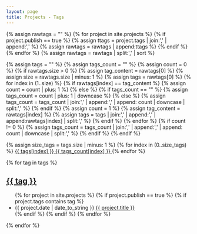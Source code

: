 ```yaml
---
layout: page
title: Projects - Tags
---
```


<!-- https://codinfox.github.io/dev/2015/03/06/use-tags-and-categories-in-your-jekyll-based-github-pages/ -->

{% assign rawtags = "" %}
{% for project in site.projects %}
{% if project.publish == true %}
{% assign ttags = project.tags | join:',' | append:',' %}
{% assign rawtags = rawtags | append:ttags %}
{% endif %}
{% endfor %}
{% assign rawtags = rawtags | split:',' | sort %}

{% assign tags = "" %}
{% assign tags_count = "" %}
{% assign count = 0 %}
{% if rawtags.size > 0 %}
{% assign tag_content = rawtags[0] %}
{% assign size = rawtags.size | minus: 1 %}
{% assign tags = rawtags[0] %}
{% for index in (1..size) %}
{% if rawtags[index] == tag_content %}
{% assign count = count | plus: 1 %}
{% else %}
{% if tags_count == "" %}
{% assign tags_count = count | plus: 1 | downcase %}
{% else %}
{% assign tags_count = tags_count | join:',' | append:',' | append: count | downcase | split:',' %}
{% endif %}
{% assign count = 1 %}
{% assign tag_content = rawtags[index] %}
{% assign tags = tags | join:',' | append:',' | append:rawtags[index] | split:',' %}
{% endif %}
{% endfor %}
{% if count != 0 %}
{% assign tags_count = tags_count | join:',' | append:',' | append: count | downcase | split:',' %}
{% endif %}
{% endif %}


<div style="display: inline;">
{% assign size_tags = tags.size | minus: 1 %}
{% for index in (0..size_tags) %}
<a href="#{{ tags[index] | slugify: 'pretty' }}" class="tag">
<span class="tag-content">{{ tags[index] }}</span>
<span class="tag-count">{{ tags_count[index] }}</span>
</a>
{% endfor %}
</div>

{% for tag in tags %}
<h2 id="{{ tag | slugify: 'pretty' }}">
    <a href="#{{ tag | slugify: 'pretty' }}" class="post-tag">{{ tag }}</a>
</h2>
<ul class="tag-list">
    {% for project in site.projects %}
    {% if project.publish == true %}
    {% if project.tags contains tag %}
    <li>
        <span class="tag-date">{{ project.date | date_to_string }}</span>
        <a class="tag-title" href="{{ site.baseurl }}{{ project.url }}">
            {{ project.title }}
        </a>
    </li>
    {% endif %}
    {% endif %}
    {% endfor %}
</ul>
{% endfor %}
